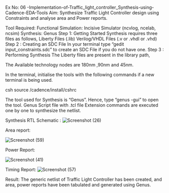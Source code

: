 Ex No: 06 -Implementation-of-Traffic_light_controller_Synthesis-using-Cadence-EDA-Tools
Aim:
Synthesize Traffic Light Controller design using Constraints and analyse area and Power reports.

Tool Required:
Functional Simulation: Incisive Simulator (ncvlog, ncelab, ncsim)
Synthesis: Genus
Step 1: Getting Started
Synthesis requires three files as follows,
Liberty Files (.lib)
Verilog/VHDL Files (.v or .vhdl or .vhd)
Step 2 : Creating an SDC File
In your terminal type “gedit input_constraints.sdc” to create an SDC File if you do not have one.
Step 3 : Performing Synthesis
The Liberty files are present in the library path,

The Available technology nodes are 180nm ,90nm and 45nm.

In the terminal, initialise the tools with the following commands if a new terminal is being used.

csh
source /cadence/install/cshrc




The tool used for Synthesis is “Genus”. Hence, type “genus -gui” to open the tool.
Genus Script file with .tcl file Extension commands are executed one by one to synthesize the netlist.

Synthesis RTL Schematic :
![Screenshot (26)](https://github.com/user-attachments/assets/97a9fdaf-e128-4533-a3d1-f33c1f2cde51)

Area report:

![Screenshot (59)](https://github.com/user-attachments/assets/c1eaf783-22f1-44c1-9fdf-eead32589a95)<br>

Power Report:

![Screenshot (41)](https://github.com/user-attachments/assets/1f1130a4-5043-4110-9f87-83d2b1f64ed5)<br>

Timing Report:
![Screenshot (57)](https://github.com/user-attachments/assets/353c401a-c7ae-4e64-9759-7fe21fea4109)<br>


Result:
The generic netlist of Traffic Light Controller has been created, and area, power reports have been tabulated and generated using Genus.
